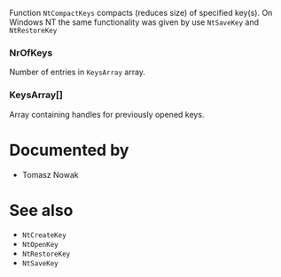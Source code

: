 Function `NtCompactKeys` compacts (reduces size) of specified key(s). On Windows NT the same functionality was given by use `NtSaveKey` and `NtRestoreKey`

### NrOfKeys

Number of entries in `KeysArray` array.

### KeysArray[]

Array containing handles for previously opened keys.

# Documented by

* Tomasz Nowak

# See also

* `NtCreateKey`
* `NtOpenKey`
* `NtRestoreKey`
* `NtSaveKey`
